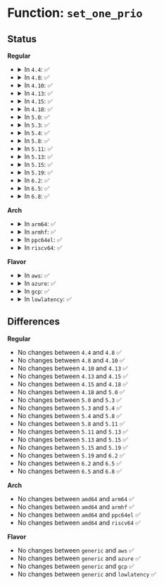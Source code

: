 # Function: <code>set_one_prio</code>

## Status
<b>Regular</b>
<ul>
<li>
<details>
<summary>In <code>4.4</code>: ✅</summary>

```c
int set_one_prio(struct task_struct *p, int niceval, int error);
```

**Collision:** Unique Static

**Inline:** No

**Transformation:** False

**Instances:**

```
In kernel/sys.c (ffffffff81092480)
Location: kernel/sys.c:151
Inline: False
Direct callers:
  - kernel/sys.c:SyS_setpriority
  - kernel/sys.c:SyS_setpriority
  - kernel/sys.c:SyS_setpriority
```
**Symbols:**

```
ffffffff81092480-ffffffff81092527: set_one_prio (STB_LOCAL)
```
</details>
</li>
<li>
<details>
<summary>In <code>4.8</code>: ✅</summary>

```c
int set_one_prio(struct task_struct *p, int niceval, int error);
```

**Collision:** Unique Static

**Inline:** No

**Transformation:** False

**Instances:**

```
In kernel/sys.c (ffffffff810955e0)
Location: kernel/sys.c:151
Inline: False
Direct callers:
  - kernel/sys.c:SyS_setpriority
  - kernel/sys.c:SyS_setpriority
  - kernel/sys.c:SyS_setpriority
```
**Symbols:**

```
ffffffff810955e0-ffffffff81095687: set_one_prio (STB_LOCAL)
```
</details>
</li>
<li>
<details>
<summary>In <code>4.10</code>: ✅</summary>

```c
int set_one_prio(struct task_struct *p, int niceval, int error);
```

**Collision:** Unique Static

**Inline:** No

**Transformation:** False

**Instances:**

```
In kernel/sys.c (ffffffff8109a5d0)
Location: kernel/sys.c:151
Inline: False
Direct callers:
  - kernel/sys.c:SyS_setpriority
  - kernel/sys.c:SyS_setpriority
  - kernel/sys.c:SyS_setpriority
```
**Symbols:**

```
ffffffff8109a5d0-ffffffff8109a677: set_one_prio (STB_LOCAL)
```
</details>
</li>
<li>
<details>
<summary>In <code>4.13</code>: ✅</summary>

```c
int set_one_prio(struct task_struct *p, int niceval, int error);
```

**Collision:** Unique Static

**Inline:** No

**Transformation:** False

**Instances:**

```
In kernel/sys.c (ffffffff81097790)
Location: kernel/sys.c:158
Inline: False
Direct callers:
  - kernel/sys.c:SyS_setpriority
  - kernel/sys.c:SyS_setpriority
  - kernel/sys.c:SyS_setpriority
```
**Symbols:**

```
ffffffff81097790-ffffffff8109783a: set_one_prio (STB_LOCAL)
```
</details>
</li>
<li>
<details>
<summary>In <code>4.15</code>: ✅</summary>

```c
int set_one_prio(struct task_struct *p, int niceval, int error);
```

**Collision:** Unique Static

**Inline:** No

**Transformation:** False

**Instances:**

```
In kernel/sys.c (ffffffff8109e480)
Location: kernel/sys.c:165
Inline: False
Direct callers:
  - kernel/sys.c:SyS_setpriority
  - kernel/sys.c:SyS_setpriority
  - kernel/sys.c:SyS_setpriority
```
**Symbols:**

```
ffffffff8109e480-ffffffff8109e52a: set_one_prio (STB_LOCAL)
```
</details>
</li>
<li>
<details>
<summary>In <code>4.18</code>: ✅</summary>

```c
int set_one_prio(struct task_struct *p, int niceval, int error);
```

**Collision:** Unique Static

**Inline:** No

**Transformation:** False

**Instances:**

```
In kernel/sys.c (ffffffff810a3320)
Location: kernel/sys.c:172
Inline: False
Direct callers:
  - kernel/sys.c:__ia32_sys_setpriority
  - kernel/sys.c:__ia32_sys_setpriority
  - kernel/sys.c:__ia32_sys_setpriority
  - kernel/sys.c:__x64_sys_setpriority
  - kernel/sys.c:__x64_sys_setpriority
  - kernel/sys.c:__x64_sys_setpriority
```
**Symbols:**

```
ffffffff810a3320-ffffffff810a33c7: set_one_prio (STB_LOCAL)
```
</details>
</li>
<li>
<details>
<summary>In <code>5.0</code>: ✅</summary>

```c
int set_one_prio(struct task_struct *p, int niceval, int error);
```

**Collision:** Unique Static

**Inline:** No

**Transformation:** False

**Instances:**

```
In kernel/sys.c (ffffffff810abf30)
Location: kernel/sys.c:172
Inline: False
Direct callers:
  - kernel/sys.c:__ia32_sys_setpriority
  - kernel/sys.c:__ia32_sys_setpriority
  - kernel/sys.c:__ia32_sys_setpriority
  - kernel/sys.c:__x64_sys_setpriority
  - kernel/sys.c:__x64_sys_setpriority
  - kernel/sys.c:__x64_sys_setpriority
```
**Symbols:**

```
ffffffff810abf30-ffffffff810abfd7: set_one_prio (STB_LOCAL)
```
</details>
</li>
<li>
<details>
<summary>In <code>5.3</code>: ✅</summary>

```c
int set_one_prio(struct task_struct *p, int niceval, int error);
```

**Collision:** Unique Static

**Inline:** No

**Transformation:** False

**Instances:**

```
In kernel/sys.c (ffffffff810b13e0)
Location: kernel/sys.c:172
Inline: False
Direct callers:
  - kernel/sys.c:__ia32_sys_setpriority
  - kernel/sys.c:__ia32_sys_setpriority
  - kernel/sys.c:__ia32_sys_setpriority
  - kernel/sys.c:__x64_sys_setpriority
  - kernel/sys.c:__x64_sys_setpriority
  - kernel/sys.c:__x64_sys_setpriority
```
**Symbols:**

```
ffffffff810b13e0-ffffffff810b1486: set_one_prio (STB_LOCAL)
```
</details>
</li>
<li>
<details>
<summary>In <code>5.4</code>: ✅</summary>

```c
int set_one_prio(struct task_struct *p, int niceval, int error);
```

**Collision:** Unique Static

**Inline:** No

**Transformation:** False

**Instances:**

```
In kernel/sys.c (ffffffff810b7ab0)
Location: kernel/sys.c:172
Inline: False
Direct callers:
  - kernel/sys.c:__ia32_sys_setpriority
  - kernel/sys.c:__ia32_sys_setpriority
  - kernel/sys.c:__ia32_sys_setpriority
  - kernel/sys.c:__x64_sys_setpriority
  - kernel/sys.c:__x64_sys_setpriority
  - kernel/sys.c:__x64_sys_setpriority
```
**Symbols:**

```
ffffffff810b7ab0-ffffffff810b7b56: set_one_prio (STB_LOCAL)
```
</details>
</li>
<li>
<details>
<summary>In <code>5.8</code>: ✅</summary>

```c
int set_one_prio(struct task_struct *p, int niceval, int error);
```

**Collision:** Unique Static

**Inline:** No

**Transformation:** False

**Instances:**

```
In kernel/sys.c (ffffffff810bf770)
Location: kernel/sys.c:173
Inline: False
Direct callers:
  - kernel/sys.c:__do_sys_setpriority
  - kernel/sys.c:__do_sys_setpriority
  - kernel/sys.c:__do_sys_setpriority
```
**Symbols:**

```
ffffffff810bf770-ffffffff810bf816: set_one_prio (STB_LOCAL)
```
</details>
</li>
<li>
<details>
<summary>In <code>5.11</code>: ✅</summary>

```c
int set_one_prio(struct task_struct *p, int niceval, int error);
```

**Collision:** Unique Static

**Inline:** No

**Transformation:** False

**Instances:**

```
In kernel/sys.c (ffffffff810ba8f0)
Location: kernel/sys.c:174
Inline: False
Direct callers:
  - kernel/sys.c:__do_sys_setpriority
  - kernel/sys.c:__do_sys_setpriority
  - kernel/sys.c:__do_sys_setpriority
```
**Symbols:**

```
ffffffff810ba8f0-ffffffff810ba996: set_one_prio (STB_LOCAL)
```
</details>
</li>
<li>
<details>
<summary>In <code>5.13</code>: ✅</summary>

```c
int set_one_prio(struct task_struct *p, int niceval, int error);
```

**Collision:** Unique Static

**Inline:** No

**Transformation:** False

**Instances:**

```
In kernel/sys.c (ffffffff810bc220)
Location: kernel/sys.c:179
Inline: False
Direct callers:
  - kernel/sys.c:__do_sys_setpriority
  - kernel/sys.c:__do_sys_setpriority
  - kernel/sys.c:__do_sys_setpriority
```
**Symbols:**

```
ffffffff810bc220-ffffffff810bc2c6: set_one_prio (STB_LOCAL)
```
</details>
</li>
<li>
<details>
<summary>In <code>5.15</code>: ✅</summary>

```c
int set_one_prio(struct task_struct *p, int niceval, int error);
```

**Collision:** Unique Static

**Inline:** No

**Transformation:** False

**Instances:**

```
In kernel/sys.c (ffffffff810cec10)
Location: kernel/sys.c:179
Inline: False
Direct callers:
  - kernel/sys.c:__do_sys_setpriority
  - kernel/sys.c:__do_sys_setpriority
  - kernel/sys.c:__do_sys_setpriority
```
**Symbols:**

```
ffffffff810cec10-ffffffff810cecb6: set_one_prio (STB_LOCAL)
```
</details>
</li>
<li>
<details>
<summary>In <code>5.19</code>: ✅</summary>

```c
int set_one_prio(struct task_struct *p, int niceval, int error);
```

**Collision:** Unique Static

**Inline:** No

**Transformation:** False

**Instances:**

```
In kernel/sys.c (ffffffff810e6d90)
Location: kernel/sys.c:186
Inline: False
Direct callers:
  - kernel/sys.c:__do_sys_setpriority
  - kernel/sys.c:__do_sys_setpriority
  - kernel/sys.c:__do_sys_setpriority
```
**Symbols:**

```
ffffffff810e6d90-ffffffff810e6e4b: set_one_prio (STB_LOCAL)
```
</details>
</li>
<li>
<details>
<summary>In <code>6.2</code>: ✅</summary>

```c
int set_one_prio(struct task_struct *p, int niceval, int error);
```

**Collision:** Unique Static

**Inline:** No

**Transformation:** False

**Instances:**

```
In kernel/sys.c (ffffffff81107960)
Location: kernel/sys.c:187
Inline: False
Direct callers:
  - kernel/sys.c:__do_sys_setpriority
  - kernel/sys.c:__do_sys_setpriority
  - kernel/sys.c:__do_sys_setpriority
```
**Symbols:**

```
ffffffff81107960-ffffffff81107a1b: set_one_prio (STB_LOCAL)
```
</details>
</li>
<li>
<details>
<summary>In <code>6.5</code>: ✅</summary>

```c
int set_one_prio(struct task_struct *p, int niceval, int error);
```

**Collision:** Unique Static

**Inline:** No

**Transformation:** False

**Instances:**

```
In kernel/sys.c (ffffffff81113c50)
Location: kernel/sys.c:194
Inline: False
Direct callers:
  - kernel/sys.c:__do_sys_setpriority
  - kernel/sys.c:__do_sys_setpriority
  - kernel/sys.c:__do_sys_setpriority
```
**Symbols:**

```
ffffffff81113c50-ffffffff81113d19: set_one_prio (STB_LOCAL)
```
</details>
</li>
<li>
<details>
<summary>In <code>6.8</code>: ✅</summary>

```c
int set_one_prio(struct task_struct *p, int niceval, int error);
```

**Collision:** Unique Static

**Inline:** No

**Transformation:** False

**Instances:**

```
In kernel/sys.c (ffffffff8111d640)
Location: kernel/sys.c:194
Inline: False
Direct callers:
  - kernel/sys.c:__do_sys_setpriority
  - kernel/sys.c:__do_sys_setpriority
  - kernel/sys.c:__do_sys_setpriority
```
**Symbols:**

```
ffffffff8111d640-ffffffff8111d709: set_one_prio (STB_LOCAL)
```
</details>
</li>
</ul>
<b>Arch</b>
<ul>
<li>
<details>
<summary>In <code>arm64</code>: ✅</summary>

```c
int set_one_prio(struct task_struct *p, int niceval, int error);
```

**Collision:** Unique Static

**Inline:** No

**Transformation:** False

**Instances:**

```
In kernel/sys.c (ffff800010114180)
Location: kernel/sys.c:172
Inline: False
Direct callers:
  - kernel/sys.c:__arm64_sys_setpriority
  - kernel/sys.c:__arm64_sys_setpriority
  - kernel/sys.c:__arm64_sys_setpriority
```
**Symbols:**

```
ffff800010114180-ffff800010114254: set_one_prio (STB_LOCAL)
```
</details>
</li>
<li>
<details>
<summary>In <code>armhf</code>: ✅</summary>

```c
int set_one_prio(struct task_struct *p, int niceval, int error);
```

**Collision:** Unique Static

**Inline:** No

**Transformation:** False

**Instances:**

```
In kernel/sys.c (c036ab58)
Location: kernel/sys.c:172
Inline: False
Direct callers:
  - kernel/sys.c:__se_sys_setpriority
  - kernel/sys.c:__se_sys_setpriority
  - kernel/sys.c:__se_sys_setpriority
```
**Symbols:**

```
c036ab58-c036ac24: set_one_prio (STB_LOCAL)
```
</details>
</li>
<li>
<details>
<summary>In <code>ppc64el</code>: ✅</summary>

```c
int set_one_prio(struct task_struct *p, int niceval, int error);
```

**Collision:** Unique Static

**Inline:** No

**Transformation:** False

**Instances:**

```
In kernel/sys.c (c00000000015be00)
Location: kernel/sys.c:172
Inline: False
Direct callers:
  - kernel/sys.c:__se_sys_setpriority
  - kernel/sys.c:__se_sys_setpriority
  - kernel/sys.c:__se_sys_setpriority
```
**Symbols:**

```
c00000000015be00-c00000000015bf28: set_one_prio (STB_LOCAL)
```
</details>
</li>
<li>
<details>
<summary>In <code>riscv64</code>: ✅</summary>

```c
int set_one_prio(struct task_struct *p, int niceval, int error);
```

**Collision:** Unique Static

**Inline:** No

**Transformation:** False

**Instances:**

```
In kernel/sys.c (ffffffe0000d1fac)
Location: kernel/sys.c:172
Inline: False
Direct callers:
  - kernel/sys.c:__se_sys_setpriority
  - kernel/sys.c:__se_sys_setpriority
  - kernel/sys.c:__se_sys_setpriority
```
**Symbols:**

```
ffffffe0000d1fac-ffffffe0000d2050: set_one_prio (STB_LOCAL)
```
</details>
</li>
</ul>
<b>Flavor</b>
<ul>
<li>
<details>
<summary>In <code>aws</code>: ✅</summary>

```c
int set_one_prio(struct task_struct *p, int niceval, int error);
```

**Collision:** Unique Static

**Inline:** No

**Transformation:** False

**Instances:**

```
In kernel/sys.c (ffffffff810b1e20)
Location: kernel/sys.c:172
Inline: False
Direct callers:
  - kernel/sys.c:__ia32_sys_setpriority
  - kernel/sys.c:__ia32_sys_setpriority
  - kernel/sys.c:__ia32_sys_setpriority
  - kernel/sys.c:__x64_sys_setpriority
  - kernel/sys.c:__x64_sys_setpriority
  - kernel/sys.c:__x64_sys_setpriority
```
**Symbols:**

```
ffffffff810b1e20-ffffffff810b1ec6: set_one_prio (STB_LOCAL)
```
</details>
</li>
<li>
<details>
<summary>In <code>azure</code>: ✅</summary>

```c
int set_one_prio(struct task_struct *p, int niceval, int error);
```

**Collision:** Unique Static

**Inline:** No

**Transformation:** False

**Instances:**

```
In kernel/sys.c (ffffffff810a0740)
Location: kernel/sys.c:172
Inline: False
Direct callers:
  - kernel/sys.c:__ia32_sys_setpriority
  - kernel/sys.c:__ia32_sys_setpriority
  - kernel/sys.c:__ia32_sys_setpriority
  - kernel/sys.c:__x64_sys_setpriority
  - kernel/sys.c:__x64_sys_setpriority
  - kernel/sys.c:__x64_sys_setpriority
```
**Symbols:**

```
ffffffff810a0740-ffffffff810a07e6: set_one_prio (STB_LOCAL)
```
</details>
</li>
<li>
<details>
<summary>In <code>gcp</code>: ✅</summary>

```c
int set_one_prio(struct task_struct *p, int niceval, int error);
```

**Collision:** Unique Static

**Inline:** No

**Transformation:** False

**Instances:**

```
In kernel/sys.c (ffffffff810b1380)
Location: kernel/sys.c:172
Inline: False
Direct callers:
  - kernel/sys.c:__ia32_sys_setpriority
  - kernel/sys.c:__ia32_sys_setpriority
  - kernel/sys.c:__ia32_sys_setpriority
  - kernel/sys.c:__x64_sys_setpriority
  - kernel/sys.c:__x64_sys_setpriority
  - kernel/sys.c:__x64_sys_setpriority
```
**Symbols:**

```
ffffffff810b1380-ffffffff810b1426: set_one_prio (STB_LOCAL)
```
</details>
</li>
<li>
<details>
<summary>In <code>lowlatency</code>: ✅</summary>

```c
int set_one_prio(struct task_struct *p, int niceval, int error);
```

**Collision:** Unique Static

**Inline:** No

**Transformation:** False

**Instances:**

```
In kernel/sys.c (ffffffff810b93b0)
Location: kernel/sys.c:172
Inline: False
Direct callers:
  - kernel/sys.c:__ia32_sys_setpriority
  - kernel/sys.c:__ia32_sys_setpriority
  - kernel/sys.c:__ia32_sys_setpriority
  - kernel/sys.c:__x64_sys_setpriority
  - kernel/sys.c:__x64_sys_setpriority
  - kernel/sys.c:__x64_sys_setpriority
```
**Symbols:**

```
ffffffff810b93b0-ffffffff810b9456: set_one_prio (STB_LOCAL)
```
</details>
</li>
</ul>

## Differences
<b>Regular</b>
<ul>
<li>
No changes between <code>4.4</code> and <code>4.8</code> ✅
</li>
<li>
No changes between <code>4.8</code> and <code>4.10</code> ✅
</li>
<li>
No changes between <code>4.10</code> and <code>4.13</code> ✅
</li>
<li>
No changes between <code>4.13</code> and <code>4.15</code> ✅
</li>
<li>
No changes between <code>4.15</code> and <code>4.18</code> ✅
</li>
<li>
No changes between <code>4.18</code> and <code>5.0</code> ✅
</li>
<li>
No changes between <code>5.0</code> and <code>5.3</code> ✅
</li>
<li>
No changes between <code>5.3</code> and <code>5.4</code> ✅
</li>
<li>
No changes between <code>5.4</code> and <code>5.8</code> ✅
</li>
<li>
No changes between <code>5.8</code> and <code>5.11</code> ✅
</li>
<li>
No changes between <code>5.11</code> and <code>5.13</code> ✅
</li>
<li>
No changes between <code>5.13</code> and <code>5.15</code> ✅
</li>
<li>
No changes between <code>5.15</code> and <code>5.19</code> ✅
</li>
<li>
No changes between <code>5.19</code> and <code>6.2</code> ✅
</li>
<li>
No changes between <code>6.2</code> and <code>6.5</code> ✅
</li>
<li>
No changes between <code>6.5</code> and <code>6.8</code> ✅
</li>
</ul>
<b>Arch</b>
<ul>
<li>
No changes between <code>amd64</code> and <code>arm64</code> ✅
</li>
<li>
No changes between <code>amd64</code> and <code>armhf</code> ✅
</li>
<li>
No changes between <code>amd64</code> and <code>ppc64el</code> ✅
</li>
<li>
No changes between <code>amd64</code> and <code>riscv64</code> ✅
</li>
</ul>
<b>Flavor</b>
<ul>
<li>
No changes between <code>generic</code> and <code>aws</code> ✅
</li>
<li>
No changes between <code>generic</code> and <code>azure</code> ✅
</li>
<li>
No changes between <code>generic</code> and <code>gcp</code> ✅
</li>
<li>
No changes between <code>generic</code> and <code>lowlatency</code> ✅
</li>
</ul>
